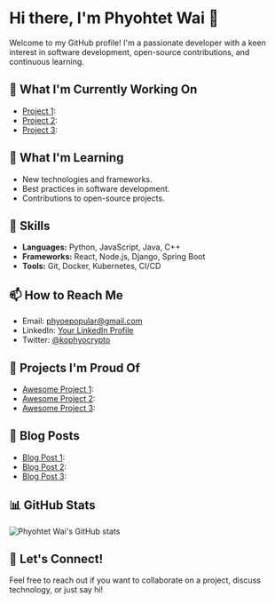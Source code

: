 # Hi there, I'm Phyohtet Wai 👋

Welcome to my GitHub profile! I'm a passionate developer with a keen interest in software development, open-source contributions, and continuous learning.

## 🔭 What I'm Currently Working On

- [Project 1](URL): 
- [Project 2](URL): 
- [Project 3](URL): 
## 🌱 What I'm Learning

- New technologies and frameworks.
- Best practices in software development.
- Contributions to open-source projects.

## 💼 Skills

- **Languages:** Python, JavaScript, Java, C++
- **Frameworks:** React, Node.js, Django, Spring Boot
- **Tools:** Git, Docker, Kubernetes, CI/CD

## 📫 How to Reach Me

- Email: [phyoepopular@gmail.com](mailto:phyoepopular@gmail.com)
- LinkedIn: [Your LinkedIn Profile](https://linkedin.com/in/your-profile)
- Twitter: [@kophyocrypto](https://twitter.com/kophyocrypto)

## 🌟 Projects I'm Proud Of

- [Awesome Project 1](URL): 
- [Awesome Project 2](URL): 
- [Awesome Project 3](URL): 

## 📝 Blog Posts

- [Blog Post 1](URL): 
- [Blog Post 2](URL): 
- [Blog Post 3](URL): 

## 📊 GitHub Stats

![Phyohtet Wai's GitHub stats](https://github-readme-stats.vercel.app/api?username=phyohtetwai&show_icons=true&theme=radical)

## 🤝 Let's Connect!

Feel free to reach out if you want to collaborate on a project, discuss technology, or just say hi!
